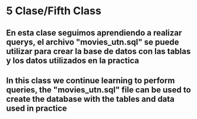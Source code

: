 # 5 Clase/Fifth Class

## En esta clase seguimos aprendiendo a realizar querys, el archivo "movies_utn.sql" se puede utilizar para crear la base de datos con las tablas y los datos utilizados en la practica

## In this class we continue learning to perform queries, the "movies_utn.sql" file can be used to create the database with the tables and data used in practice